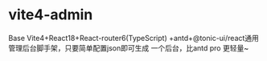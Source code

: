 # vite4-admin
Base Vite4+React18+React-router6(TypeScript) +antd+@tonic-ui/react通用管理后台脚手架，只要简单配置json即可生成 一个后台，比antd pro 更轻量~
